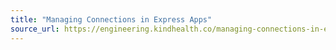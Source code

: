 ```yaml
---
title: "Managing Connections in Express Apps"
source_url: https://engineering.kindhealth.co/managing-connections-in-express-apps
---
```

